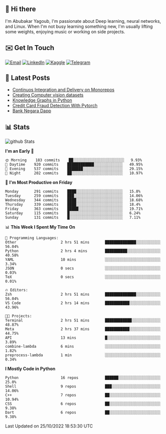 ## 👋 Hi there

I'm Abubakar Yagoub, I'm passionate about Deep learning, neural networks, and
Linux. When I'm not busy learning something new, I'm usually lifting some
weights, enjoying music or working on side projects.

## ✉️ Get In Touch

[![Email](https://img.shields.io/badge/Email-f1f1f1?style=for-the-badge&logo=gmail&logoColor=0f111a)](mailto:git@blacksuan19.dev)
[![LinkedIn](https://img.shields.io/badge/LinkedIn-0077B5?style=for-the-badge&logo=linkedin&logoColor=white)](https://www.linkedin.com/in/blacksuan19/)
[![Kaggle](https://img.shields.io/badge/Kaggle-5acfff?style=for-the-badge&logo=kaggle&logoColor=white)](http://kaggle.com/abubakaryagob/)
[![Telegram](https://img.shields.io/badge/Telegram-2CA5E0?style=for-the-badge&logo=telegram&logoColor=white)](https://t.me/blacksuan19)

## 📩 Latest Posts

<!-- BLOG-POST-LIST:START -->
- [Continuos Integration and Delivery on Monorepos](https://www.blacksuan19.dev/blog/github-actions-monorepos/)
- [Creating Computer vision datasets](https://www.blacksuan19.dev/blog/creating-datasets/)
- [Knowledge Graphs in Python](https://www.blacksuan19.dev/projects/Knowledge_Graphs/)
- [Credit Card Fraud Detection With Pytorch](https://www.blacksuan19.dev/projects/credit-card-fraud-detection-with-pytorch/)
- [Bank Negara Dapp](https://www.blacksuan19.dev/projects/bank-negara/)
<!-- BLOG-POST-LIST:END -->

## 📊 Stats

![github Stats](https://github-readme-stats.vercel.app/api?username=blacksuan19&theme=github_dark&show_icons=true&count_private=true&custom_title=Github%20Stats&hide_border=true)

<!--START_SECTION:waka-->
**I'm an Early 🐤** 

```text
🌞 Morning    183 commits    ██░░░░░░░░░░░░░░░░░░░░░░░   9.93% 
🌆 Daytime    920 commits    ████████████░░░░░░░░░░░░░   49.95% 
🌃 Evening    537 commits    ███████░░░░░░░░░░░░░░░░░░   29.15% 
🌙 Night      202 commits    ██░░░░░░░░░░░░░░░░░░░░░░░   10.97%

```
📅 **I'm Most Productive on Friday** 

```text
Monday       291 commits    ████░░░░░░░░░░░░░░░░░░░░░   15.8% 
Tuesday      259 commits    ███░░░░░░░░░░░░░░░░░░░░░░   14.06% 
Wednesday    344 commits    ████░░░░░░░░░░░░░░░░░░░░░   18.68% 
Thursday     339 commits    ████░░░░░░░░░░░░░░░░░░░░░   18.4% 
Friday       363 commits    █████░░░░░░░░░░░░░░░░░░░░   19.71% 
Saturday     115 commits    █░░░░░░░░░░░░░░░░░░░░░░░░   6.24% 
Sunday       131 commits    █░░░░░░░░░░░░░░░░░░░░░░░░   7.11%

```


📊 **This Week I Spent My Time On** 

```text
💬 Programming Languages: 
Other                    2 hrs 51 mins       ██████████████░░░░░░░░░░░   56.04% 
Python                   2 hrs 4 mins        ██████████░░░░░░░░░░░░░░░   40.58% 
YAML                     10 mins             ░░░░░░░░░░░░░░░░░░░░░░░░░   3.34% 
JSON                     0 secs              ░░░░░░░░░░░░░░░░░░░░░░░░░   0.03% 
TeX                      0 secs              ░░░░░░░░░░░░░░░░░░░░░░░░░   0.01%

🔥 Editors: 
Zsh                      2 hrs 51 mins       ██████████████░░░░░░░░░░░   56.04% 
VS Code                  2 hrs 14 mins       ███████████░░░░░░░░░░░░░░   43.96%

🐱‍💻 Projects: 
Terminal                 2 hrs 51 mins       ████████████░░░░░░░░░░░░░   48.87% 
Meta                     2 hrs 37 mins       ███████████░░░░░░░░░░░░░░   44.75% 
API                      13 mins             █░░░░░░░░░░░░░░░░░░░░░░░░   3.89% 
combine-lambda           6 mins              ░░░░░░░░░░░░░░░░░░░░░░░░░   1.82% 
preprocess-lambda        1 min               ░░░░░░░░░░░░░░░░░░░░░░░░░   0.34%

```

**I Mostly Code in Python** 

```text
Python                   16 repos            ██████░░░░░░░░░░░░░░░░░░░   25.0% 
Shell                    9 repos             ███░░░░░░░░░░░░░░░░░░░░░░   14.06% 
C++                      7 repos             ██░░░░░░░░░░░░░░░░░░░░░░░   10.94% 
CSS                      6 repos             ██░░░░░░░░░░░░░░░░░░░░░░░   9.38% 
Dart                     6 repos             ██░░░░░░░░░░░░░░░░░░░░░░░   9.38%

```



 Last Updated on 25/10/2022 18:53:30 UTC
<!--END_SECTION:waka-->
